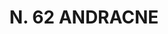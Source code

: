 ---
title: "N. 62 ANDRACNE"
plant-name: "N. 62"
plant-number: "062"
plant-xml: "/assets/xml/plant062.xml"
plant-title: "N. 62 ANDRACNE"
plant-taxon-link: ""
plant-taxon-link: ""
layout: single-xml
---